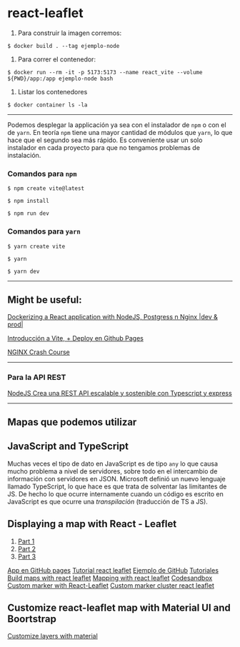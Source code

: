 # react-leaflet

1. Para construir la imagen corremos:

```
$ docker build . --tag ejemplo-node
```

1. Para correr el contenedor:

```
$ docker run --rm -it -p 5173:5173 --name react_vite --volume ${PWD}/app:/app ejemplo-node bash
```

1. Listar los contenedores

```
$ docker container ls -la
```

---

Podemos desplegar la applicación ya sea con el instalador de `npm` o con el de
`yarn`. En teoría `npm` tiene una mayor cantidad de módulos que `yarn`, lo que
hace que el segundo sea más rápido. Es conveniente usar un solo instalador en
cada proyecto para que no tengamos problemas de instalación.

### Comandos para `npm`

```
$ npm create vite@latest
```

```
$ npm install
```

```
$ npm run dev
```

### Comandos para `yarn`

```
$ yarn create vite
```

```
$ yarn
```

```
$ yarn dev
```

---

## Might be useful:

[Dockerizing a React application with NodeJS, Postgress n Nginx |dev & prod|](https://www.youtube.com/watch?v=-pTel5FojAQ)

[Introducción a Vite, + Deploy en Github Pages](https://www.youtube.com/watch?v=UX4gvort2TU)

[NGINX Crash Course](https://www.youtube.com/watch?v=7VAI73roXaY)

---

### Para la API REST

[NodeJS Crea una REST API escalable y sostenible con Typescript y express](https://www.youtube.com/watch?v=T1QFGwOnQxQ)

---

## Mapas que podemos utilizar

## JavaScript and TypeScript

Muchas veces el tipo de dato en JavaScript es de tipo `any` lo que causa mucho
problema a nivel de servidores, sobre todo en el intercambio de información con
servidores en JSON.
Microsoft definió un nuevo lenguaje llamado TypeScript, lo que hace es que trata
de solventar las limitantes de JS. De hecho lo que ocurre internamente cuando un
código es escrito en JavaScript es que ocurre una _transpilación_ (traducción de
TS a JS).

## Displaying a map with React - Leaflet

1. [Part 1](https://www.youtube.com/watch?v=62Y8SFi2wBk)
2. [Part 2](https://www.youtube.com/watch?v=cK7zIoC4lEY)
3. [Part 3](https://www.youtube.com/watch?v=fn-Dz9OZWJM)

[App en GitHub pages](https://github.com/gitname/react-gh-pages)
[Tutorial react leaflet](https://www.geopois.com/tutoriales/webmapping/leaflet/react-leaflet/)
[Ejemplo de GitHub](https://codesandbox.io/s/great-pine-293632?file=/src/App.js:385-540)
[Tutoriales](https://github.com/colbyfayock/launchtime-workshop/tree/master/lessons/03%20-%20Customizing%20Your%20React%20Leaflet%20Map%20with%20a%20Mapbox%20Basemap%20Style)
[Build maps with react leaflet](https://egghead.io/lessons/react-add-geojson-location-data-to-a-react-leaflet-map-with-a-geojson-instance)
[Mapping with react leaflet](https://egghead.io/lessons/react-customize-geojson-data-markers-with-a-react-leaflet-icon-image)
[Codesandbox](https://codesandbox.io/search?refinementList%5Btemplate%5D=&refinementList%5Bnpm_dependencies.dependency%5D%5B0%5D=react-leaflet&page=3&configure%5BhitsPerPage%5D=12)
[Custom marker with React-Leaflet](https://codewithwolf.com/how-to-change-marker-color-react-leaflet)
[Custom marker cluster react leaflet](https://akursat.gitbook.io/marker-cluster/examples/custom-marker-clusters)

## Customize react-leaflet map with Material UI and Boortstrap

[Customize layers with material](https://javascript.plainenglish.io/react-leaflet-v3-creating-a-mapping-application-d5477f19bdeb)
